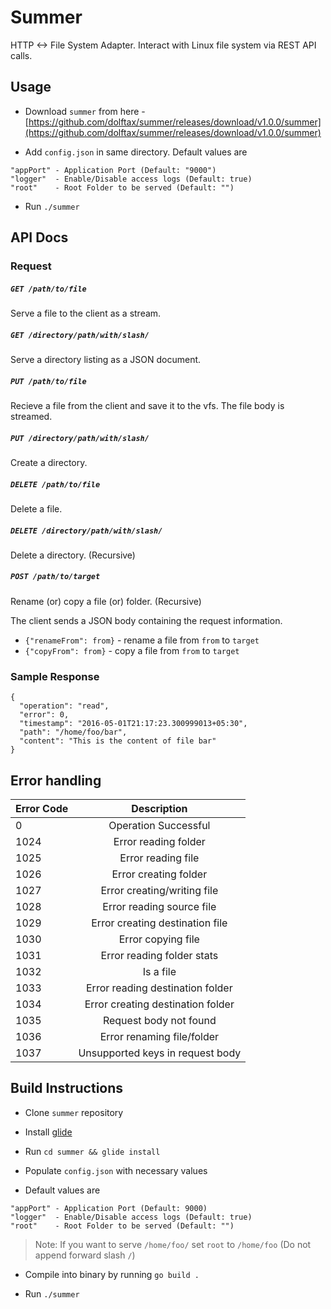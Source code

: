 # Summer

HTTP <-> File System Adapter. Interact with Linux file system via REST API calls.

## Usage

- Download `summer` from here - [https://github.com/dolftax/summer/releases/download/v1.0.0/summer](https://github.com/dolftax/summer/releases/download/v1.0.0/summer)

- Add `config.json` in same directory. Default values are

```
"appPort" - Application Port (Default: "9000")
"logger"  - Enable/Disable access logs (Default: true)
"root"    - Root Folder to be served (Default: "")
```

- Run `./summer`

## API Docs

### Request

##### `GET /path/to/file`

Serve a file to the client as a stream.

##### `GET /directory/path/with/slash/`

Serve a directory listing as a JSON document.

##### `PUT /path/to/file`

Recieve a file from the client and save it to the vfs.  The file body is streamed.

##### `PUT /directory/path/with/slash/`

Create a directory.

##### `DELETE /path/to/file`

Delete a file.

##### `DELETE /directory/path/with/slash/`

Delete a directory. (Recursive)


##### `POST /path/to/target`

Rename (or) copy a file (or) folder. (Recursive)

The client sends a JSON body containing the request information.

 - `{"renameFrom": from}` - rename a file from `from` to `target`
 - `{"copyFrom": from}` - copy a file from `from` to `target`

### Sample Response

```
{
  "operation": "read",
  "error": 0,
  "timestamp": "2016-05-01T21:17:23.300999013+05:30",
  "path": "/home/foo/bar",
  "content": "This is the content of file bar"
}
```

## Error handling

| Error Code    | Description                        |
| ------------- |:----------------------------------:|
| 0             | Operation Successful               |
| 1024          | Error reading folder               |
| 1025          | Error reading file                 |
| 1026          | Error creating folder              |
| 1027          | Error creating/writing file        |
| 1028          | Error reading source file          |
| 1029          | Error creating destination file    |
| 1030          | Error copying file                 |
| 1031          | Error reading folder stats         |
| 1032          | Is a file                          |
| 1033          | Error reading destination folder   |
| 1034          | Error creating destination folder  |
| 1035          | Request body not found             |
| 1036          | Error renaming file/folder         |
| 1037          | Unsupported keys in request body   |

## Build Instructions

- Clone `summer` repository

- Install [glide](https://github.com/Masterminds/glide#install)

- Run `cd summer && glide install`

- Populate `config.json` with necessary values

- Default values are

```
"appPort" - Application Port (Default: 9000)
"logger"  - Enable/Disable access logs (Default: true)
"root"    - Root Folder to be served (Default: "")
```

> Note: If you want to serve `/home/foo/` set `root` to `/home/foo` (Do not append forward slash `/`)

- Compile into binary by running `go build .`

- Run `./summer`

